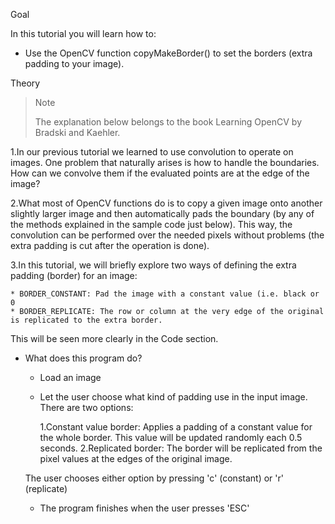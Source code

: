 Goal

In this tutorial you will learn how to:

* Use the OpenCV function copyMakeBorder() to set the borders (extra padding to your image).

Theory

> Note
> 
> The explanation below belongs to the book Learning OpenCV by Bradski and Kaehler.

1.In our previous tutorial we learned to use convolution to operate on images. One problem that naturally arises is how to handle the boundaries. How can we convolve them if the evaluated points are at the edge of the image?

2.What most of OpenCV functions do is to copy a given image onto another slightly larger image and then automatically pads the boundary (by any of the methods explained in the sample code just below). This way, the convolution can be performed over the needed pixels without problems (the extra padding is cut after the operation is done).

3.In this tutorial, we will briefly explore two ways of defining the extra padding (border) for an image:

    * BORDER_CONSTANT: Pad the image with a constant value (i.e. black or 0
    * BORDER_REPLICATE: The row or column at the very edge of the original is replicated to the extra border.
    
This will be seen more clearly in the Code section.

* What does this program do?

    * Load an image
    * Let the user choose what kind of padding use in the input image. There are two options:
        
        1.Constant value border: Applies a padding of a constant value for the whole border. This value will be updated randomly each 0.5 seconds.
        2.Replicated border: The border will be replicated from the pixel values at the edges of the original image.
    
    The user chooses either option by pressing 'c' (constant) or 'r' (replicate)

    * The program finishes when the user presses 'ESC'